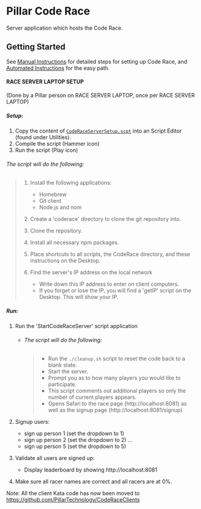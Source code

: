 # Pillar Code Race

Server application which hosts the Code Race.

## Getting Started

See [Manual Instructions](https://github.com/PillarTechnology/CodeRace/blob/master/README.md "Manual Instructions") for detailed steps for setting up Code Race, and [Automated Instructions](https://github.com/PillarTechnology/CodeRaceClients/blob/master/README.md "Automated Instructions") for the easy path.


#### RACE SERVER LAPTOP SETUP
(Done by a Pillar person on RACE SERVER LAPTOP, once per RACE SERVER LAPTOP)

##### Setup:
1. Copy the content of [`CodeRaceServerSetup.scpt`](https://github.com/PillarTechnology/CodeRaceClients/Scripts/CodeRaceServerSetup.scpt "Code Race Server Setup") into an Script Editor (found under Utilities).
2. Compile the script (Hammer icon)
3. Run the script (Play icon)

###### The script will do the following: 
> 1. Install the following applications:
>    * Homebrew
>    * Git client
>    * Node.js and nom
> 
> 2. Create a 'coderace' directory to clone the git repository into.
> 3. Clone the repository.
> 4. Install all necessary npm packages.
> 5. Place shortcuts to all scripts, the CodeRace directory, and these instructions on the Desktop.
> 6. Find the server's IP address on the local network
>    * Write down this IP address to enter on client computers.
>    * If you forget or lose the IP, you will find a 'getIP' script on the Desktop.  This will show your IP.
> 
        
##### Run:
1. Run the 'StartCodeRaceServer' script application
   * ###### The script will do the following:
     > - Run the `./cleanup.sh` script to reset the code back to a blank state.
     > - Start the server.
     > - Prompt you as to how many players you would like to participate.
     > - This script comments out additional players so only the number of current players appears.
     > - Opens Safari to the race page (http://localhost:8081) as well as the signup page (http://localhost:8081/signup)
    
2. Signup users:
   * sign up person 1 (set the dropdown to 1)
   * sign up person 2 (set the dropdown to 2)
     ...
   * sign up person 5 (set the dropdown to 5)
3. Validate all users are signed up:
   * Display leaderboard by showing http://localhost:8081
    
4. Make sure all racer names are correct and all racers are at 0%.

Note: All the client Kata code has now been moved to https://github.com/PillarTechnology/CodeRaceClients

